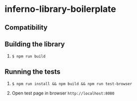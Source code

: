 # inferno-library-boilerplate

## Compatibility

## Building the library
1. `$ npm run build`

## Running the tests
1. `$ npm run install && npm build && npm run test-browser`

2. Open test page in browser `http://localhost:8080`
